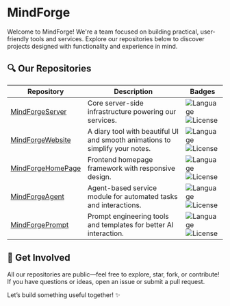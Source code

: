 # MindForge

Welcome to MindForge! We're a team focused on building practical, user-friendly tools and services. Explore our repositories below to discover projects designed with functionality and experience in mind.


## 🔍 Our Repositories

| Repository                                                                 | Description                                                                 | Badges                                                                                              |
|----------------------------------------------------------------------------|-----------------------------------------------------------------------------|-----------------------------------------------------------------------------------------------------|
| [MindForgeServer](https://github.com/MindForge-AdventureX2025/MindForgeServer) | Core server-side infrastructure powering our services.                      | ![Language](https://img.shields.io/badge/Language-JavaScript-yellow) <br> ![License](https://img.shields.io/badge/License-AGPL-blue) |
| [MindForgeWebsite](https://github.com/MindForge-AdventureX2025/MindForgeWebsite) | A diary tool with beautiful UI and smooth animations to simplify your notes. | ![Language](https://img.shields.io/badge/Language-Vue-green) <br> ![License](https://img.shields.io/badge/License-AGPL-blue) |
| [MindForgeHomePage](https://github.com/MindForge-AdventureX2025/MindForgeHomePage) | Frontend homepage framework with responsive design.                         | ![Language](https://img.shields.io/badge/Language-JavaScript-yellow) <br> ![License](https://img.shields.io/badge/License-AGPL-blue) |
| [MindForgeAgent](https://github.com/MindForge-AdventureX2025/MindForgeAgent) | Agent-based service module for automated tasks and interactions.            | ![Language](https://img.shields.io/badge/Language-Unspecified-lightgrey) <br> ![License](https://img.shields.io/badge/License-AGPL-blue) |
| [MindForgePrompt](https://github.com/MindForge-AdventureX2025/MindForgePrompt) | Prompt engineering tools and templates for better AI interaction.           | ![Language](https://img.shields.io/badge/Language-Unspecified-lightgrey) <br> ![License](https://img.shields.io/badge/License-AGPL-blue) |


## 🤝 Get Involved
All our repositories are public—feel free to explore, star, fork, or contribute! If you have questions or ideas, open an issue or submit a pull request.

Let’s build something useful together! ✨
